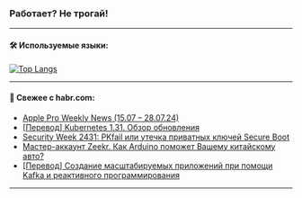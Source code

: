 ### Работает? Не трогай!

---
<!--
#### 🛠️ Technical stack:

![Java](https://img.shields.io/badge/Java-informational?logo=Oracle&style=flat&logoColor=white&color=FF4500)
![Kotlin](https://img.shields.io/badge/Kotlin-informational?logo=Kotlin&style=flat&logoColor=white&color=774D97)
![TS](https://img.shields.io/badge/TypeScript-informational?logo=typeScript&style=flat&logoColor=black&color=017acc)
![Python](https://img.shields.io/badge/Python-informational?logo=Python&style=flat&logoColor=black&color=ffdd54) <br>
![Spring](https://img.shields.io/badge/Spring-informational?logo=Spring&style=flat&logoColor=white&color=6DB33F) 
![SpringBoot](https://img.shields.io/badge/SpringBoot-informational?logo=SpringBoot&style=flat&logoColor=white&color=6DB33F)
![Nest](https://img.shields.io/badge/NestJS-informational?logo=NestJS&style=flat&logoColor=white&color=E0234E) 
![NodeJS](https://img.shields.io/badge/NodeJS-informational?logo=node.js&style=flat&logoColor=white&color=70A760)<br>
![PostgreSQL](https://img.shields.io/badge/PostgreSQL-informational?logo=PostgreSQL&style=flat&logoColor=white&color=DAA520)
![MongoDB](https://img.shields.io/badge/MongoDB-informational?logo=MongoDB&style=flat&logoColor=white&color=870000)
![Apache](https://img.shields.io/badge/Apache-informational?logo=apache&style=flat&logoColor=white&color=f74e28)

___ 
-->

#### 🛠️ Используемые языки:

[![Top Langs](https://github-readme-stats-u2qms2cxw-advtsettinggmailcoms-projects.vercel.app/api/top-langs/?username=zloylis&langs_count=10&hide_title=true&title_color=e6edf3&size_weight=0.5&count_weight=0.5&layout=compact&hide_progress=true&hide_border=true&theme=dracula)](https://github.com/zloylis)

<!---


####  :octocat:&nbsp;&nbsp; Статистика:

![GitHub stats](https://github-readme-stats-u2qms2cxw-advtsettinggmailcoms-projects.vercel.app/api?username=zloylis&show_icons=true&hide_border=true&theme=dracula&title_color=e6edf3&include_all_commits=true&count_private=true&hide_rank=false&hide_title=true&rank_icon=github)
-->
---

#### 💬 Свежее с habr.com:

<!-- BLOG-POST-LIST:START -->
- [Apple Pro Weekly News &lpar;15.07 – 28.07.24&rpar;](https://habr.com/ru/articles/832340/?utm_source=habrahabr&utm_medium=rss&utm_campaign=832340)
- [[Перевод] Kubernetes 1.31. Обзор обновления](https://habr.com/ru/companies/amvera/articles/832182/?utm_source=habrahabr&utm_medium=rss&utm_campaign=832182)
- [Security Week 2431: PKfail или утечка приватных ключей Secure Boot](https://habr.com/ru/companies/kaspersky/articles/832234/?utm_source=habrahabr&utm_medium=rss&utm_campaign=832234)
- [Мастер-аккаунт Zeekr. Как Arduino поможет Вашему китайскому авто?](https://habr.com/ru/articles/828748/?utm_source=habrahabr&utm_medium=rss&utm_campaign=828748)
- [[Перевод] Создание масштабируемых приложений при помощи Kafka и реактивного программирования](https://habr.com/ru/companies/piter/articles/831772/?utm_source=habrahabr&utm_medium=rss&utm_campaign=831772)
<!-- BLOG-POST-LIST:END -->

---
